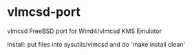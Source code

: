 # vlmcsd-port
vlmcsd FreeBSD port for Wind4/vlmcsd KMS Emulator

Install:
put files into sysutils/vlmcsd and do 'make install clean'
